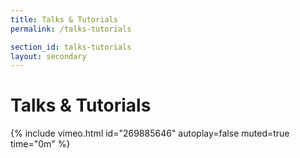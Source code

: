 ```yaml
---
title: Talks & Tutorials
permalink: /talks-tutorials

section_id: talks-tutorials
layout: secondary
---
```


# Talks & Tutorials

{% include vimeo.html id="269885646" autoplay=false muted=true time="0m" %}
